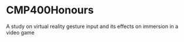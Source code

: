 # CMP400Honours
A study on virtual reality gesture input and its effects on immersion in a video game
